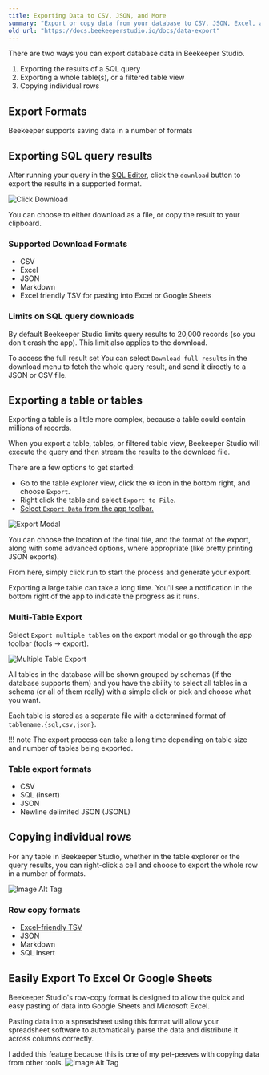 ```yaml
---
title: Exporting Data to CSV, JSON, and More
summary: "Export or copy data from your database to CSV, JSON, Excel, and more with a couple of clicks."
old_url: "https://docs.beekeeperstudio.io/docs/data-export"
---
```


There are two ways you can export database data in Beekeeper Studio.

1. Exporting the results of a SQL query
2. Exporting a whole table(s), or a filtered table view
3. Copying individual rows

## Export Formats

Beekeeper supports saving data in a number of formats


## Exporting SQL query results

After running your query in the [SQL Editor](./using-the-sql-editor.md), click the `download` button to export the results in a supported format.

![Click Download](../assets/images/data-export-24.png)

You can choose to either download as a file, or copy the result to your clipboard.

### Supported Download Formats

- CSV
- Excel
- JSON
- Markdown
- Excel friendly TSV for pasting into Excel or Google Sheets

### Limits on SQL query downloads

By default Beekeeper Studio limits query results to 20,000 records (so you don't crash the app). This limit also applies to the download.

To access the full result set You can select `Download full results` in the download menu to fetch the whole query result, and send it directly to a JSON or CSV file.

## Exporting a table or tables

Exporting a table is a little more complex, because a table could contain millions of records.

When you export a table, tables, or filtered table view, Beekeeper Studio will execute the query and then stream the results to the download file.

There are a few options to get started:
- Go to the table explorer view, click the ⚙ icon in the bottom right, and choose `Export`.
- Right click the table and select `Export to File`.
- [Select `Export Data` from the app toolbar.](#multitable)

![Export Modal](../assets/images/data-export-157.png)

You can choose the location of the final file, and the format of the export, along with some advanced options, where appropriate (like pretty printing JSON exports).

From here, simply click run to start the process and generate your export.

Exporting a large table can take a long time. You'll see a notification in the bottom right of the app to indicate the progress as it runs.

### Multi-Table Export

Select `Export multiple tables` on the export modal or go through the app toolbar (tools -> export).

![Multiple Table Export](../assets/images/data-export-156.gif)

All tables in the database will be shown grouped by schemas (if the database supports them) and you have the ability to select all tables in a schema (or all of them really) with a simple click or pick and choose what you want.

Each table is stored as a separate file with a determined format of `tablename.{sql,csv,json}`.

!!! note
    The export process can take a long time depending on table size and number of tables being exported.

### Table export formats

- CSV
- SQL (insert)
- JSON
- Newline delimited JSON (JSONL)

## Copying individual rows

For any table in Beekeeper Studio, whether in the table explorer or the query results, you can right-click a cell and choose to export the whole row in a number of formats.

![Image Alt Tag](../assets/images/data-export-26.png)

### Row copy formats

- [Excel-friendly TSV](#tsv)
- JSON
- Markdown
- SQL Insert


## Easily Export To Excel Or Google Sheets

Beekeeper Studio's row-copy format is designed to allow the quick and easy pasting of data into Google Sheets and Microsoft Excel.

Pasting data into a spreadsheet using this format will allow your spreadsheet software to automatically parse the data and distribute it across columns correctly.

I added this feature because this is one of my pet-peeves with copying data from other tools.
![Image Alt Tag](../assets/images/data-export-27.gif)









